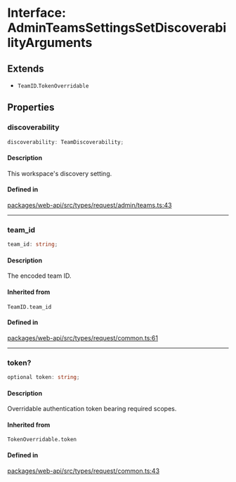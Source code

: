 # Interface: AdminTeamsSettingsSetDiscoverabilityArguments

## Extends

- `TeamID`.`TokenOverridable`

## Properties

### discoverability

```ts
discoverability: TeamDiscoverability;
```

#### Description

This workspace's discovery setting.

#### Defined in

[packages/web-api/src/types/request/admin/teams.ts:43](https://github.com/slackapi/node-slack-sdk/blob/main/packages/web-api/src/types/request/admin/teams.ts#L43)

***

### team\_id

```ts
team_id: string;
```

#### Description

The encoded team ID.

#### Inherited from

`TeamID.team_id`

#### Defined in

[packages/web-api/src/types/request/common.ts:61](https://github.com/slackapi/node-slack-sdk/blob/main/packages/web-api/src/types/request/common.ts#L61)

***

### token?

```ts
optional token: string;
```

#### Description

Overridable authentication token bearing required scopes.

#### Inherited from

`TokenOverridable.token`

#### Defined in

[packages/web-api/src/types/request/common.ts:43](https://github.com/slackapi/node-slack-sdk/blob/main/packages/web-api/src/types/request/common.ts#L43)
